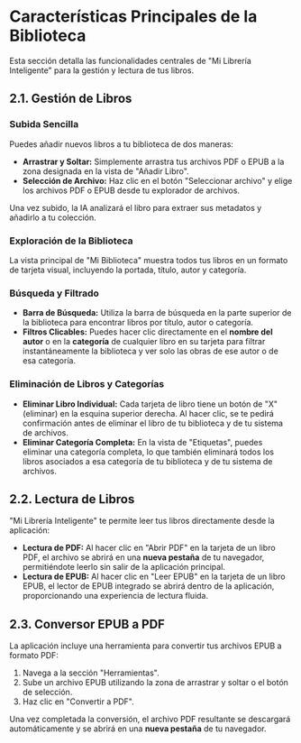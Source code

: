 # Características Principales de la Biblioteca

Esta sección detalla las funcionalidades centrales de "Mi Librería Inteligente" para la gestión y lectura de tus libros.

## 2.1. Gestión de Libros

### Subida Sencilla

Puedes añadir nuevos libros a tu biblioteca de dos maneras:

*   **Arrastrar y Soltar:** Simplemente arrastra tus archivos PDF o EPUB a la zona designada en la vista de "Añadir Libro".
*   **Selección de Archivo:** Haz clic en el botón "Seleccionar archivo" y elige los archivos PDF o EPUB desde tu explorador de archivos.

Una vez subido, la IA analizará el libro para extraer sus metadatos y añadirlo a tu colección.

### Exploración de la Biblioteca

La vista principal de "Mi Biblioteca" muestra todos tus libros en un formato de tarjeta visual, incluyendo la portada, título, autor y categoría.

### Búsqueda y Filtrado

*   **Barra de Búsqueda:** Utiliza la barra de búsqueda en la parte superior de la biblioteca para encontrar libros por título, autor o categoría.
*   **Filtros Clicables:** Puedes hacer clic directamente en el **nombre del autor** o en la **categoría** de cualquier libro en su tarjeta para filtrar instantáneamente la biblioteca y ver solo las obras de ese autor o de esa categoría.

### Eliminación de Libros y Categorías

*   **Eliminar Libro Individual:** Cada tarjeta de libro tiene un botón de "X" (eliminar) en la esquina superior derecha. Al hacer clic, se te pedirá confirmación antes de eliminar el libro de tu biblioteca y de tu sistema de archivos.
*   **Eliminar Categoría Completa:** En la vista de "Etiquetas", puedes eliminar una categoría completa, lo que también eliminará todos los libros asociados a esa categoría de tu biblioteca y de tu sistema de archivos.

## 2.2. Lectura de Libros

"Mi Librería Inteligente" te permite leer tus libros directamente desde la aplicación:

*   **Lectura de PDF:** Al hacer clic en "Abrir PDF" en la tarjeta de un libro PDF, el archivo se abrirá en una **nueva pestaña** de tu navegador, permitiéndote leerlo sin salir de la aplicación principal.
*   **Lectura de EPUB:** Al hacer clic en "Leer EPUB" en la tarjeta de un libro EPUB, el lector de EPUB integrado se abrirá dentro de la aplicación, proporcionando una experiencia de lectura fluida.

## 2.3. Conversor EPUB a PDF

La aplicación incluye una herramienta para convertir tus archivos EPUB a formato PDF:

1.  Navega a la sección "Herramientas".
2.  Sube un archivo EPUB utilizando la zona de arrastrar y soltar o el botón de selección.
3.  Haz clic en "Convertir a PDF".

Una vez completada la conversión, el archivo PDF resultante se descargará automáticamente y se abrirá en una **nueva pestaña** de tu navegador.
